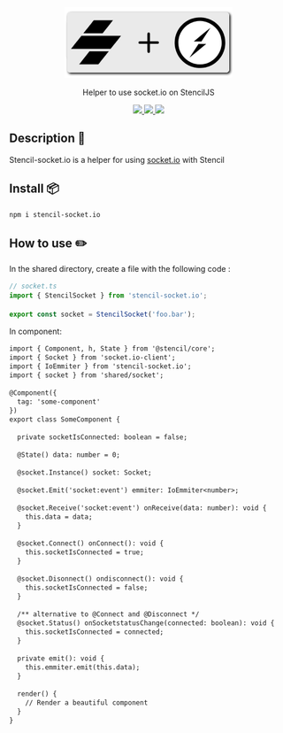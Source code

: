 <div align="center">
  <img src="./assets/banner.png"/>
  <p>Helper to use socket.io on StencilJS</p>

  <a href="https://github.com/CheeseGrinder/stencil-socket.io">
    <img src="https://img.shields.io/github/license/CheeseGrinder/stencil-socket.io"/>
  </a>
  <a href="https://github.com/CheeseGrinder/stencil-socket.io">
    <img src="https://img.shields.io/npm/dm/stencil-socket.io"/>
  </a>
  <a href="https://github.com/CheeseGrinder/stencil-socket.io">
    <img src="https://github.com/CheeseGrinder/stencil-socket.io/actions/workflows/npm-publish.yml/badge.svg"/>
  </a>
  
</div>

## Description 📄
<p>Stencil-socket.io is a helper for using <a href="https://socket.io/">socket.io</a> with Stencil</p>

## Install 📦️
```bash
npm i stencil-socket.io
```

## How to use ✏️

In the shared directory, create a file with the following code :
```ts
// socket.ts
import { StencilSocket } from 'stencil-socket.io';

export const socket = StencilSocket('foo.bar');
```

In component:

```tsx
import { Component, h, State } from '@stencil/core';
import { Socket } from 'socket.io-client';
import { IoEmmiter } from 'stencil-socket.io';
import { socket } from 'shared/socket';

@Component({
  tag: 'some-component'
})
export class SomeComponent {

  private socketIsConnected: boolean = false;

  @State() data: number = 0;

  @socket.Instance() socket: Socket;

  @socket.Emit('socket:event') emmiter: IoEmmiter<number>;

  @socket.Receive('socket:event') onReceive(data: number): void {
    this.data = data;
  }

  @socket.Connect() onConnect(): void {
    this.socketIsConnected = true;
  }

  @socket.Disonnect() ondisconnect(): void {
    this.socketIsConnected = false;
  }

  /** alternative to @Connect and @Disconnect */
  @socket.Status() onSocketstatusChange(connected: boolean): void {
    this.socketIsConnected = connected;
  }

  private emit(): void {
    this.emmiter.emit(this.data);
  }

  render() {
    // Render a beautiful component
  }
}
```
